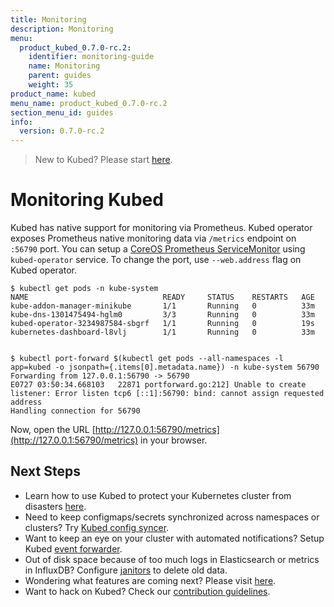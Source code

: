 ```yaml
---
title: Monitoring
description: Monitoring
menu:
  product_kubed_0.7.0-rc.2:
    identifier: monitoring-guide
    name: Monitoring
    parent: guides
    weight: 35
product_name: kubed
menu_name: product_kubed_0.7.0-rc.2
section_menu_id: guides
info:
  version: 0.7.0-rc.2
---
```


> New to Kubed? Please start [here](/products/kubed/0.7.0-rc.2/concepts/README).

# Monitoring Kubed

Kubed has native support for monitoring via Prometheus. Kubed operator exposes Prometheus native monitoring data via `/metrics` endpoint on `:56790` port. You can setup a [CoreOS Prometheus ServiceMonitor](https://github.com/coreos/prometheus-operator) using `kubed-operator` service. To change the port, use `--web.address` flag on Kubed operator.

```console
$ kubectl get pods -n kube-system
NAME                              READY     STATUS    RESTARTS   AGE
kube-addon-manager-minikube       1/1       Running   0          33m
kube-dns-1301475494-hglm0         3/3       Running   0          33m
kubed-operator-3234987584-sbgrf   1/1       Running   0          19s
kubernetes-dashboard-l8vlj        1/1       Running   0          33m


$ kubectl port-forward $(kubectl get pods --all-namespaces -l app=kubed -o jsonpath={.items[0].metadata.name}) -n kube-system 56790
Forwarding from 127.0.0.1:56790 -> 56790
E0727 03:50:34.668103   22871 portforward.go:212] Unable to create listener: Error listen tcp6 [::1]:56790: bind: cannot assign requested address
Handling connection for 56790
```

Now, open the URL [http://127.0.0.1:56790/metrics](http://127.0.0.1:56790/metrics) in your browser.

## Next Steps
 - Learn how to use Kubed to protect your Kubernetes cluster from disasters [here](/products/kubed/0.7.0-rc.2/guides/disaster-recovery/).
 - Need to keep configmaps/secrets synchronized across namespaces or clusters? Try [Kubed config syncer](/products/kubed/0.7.0-rc.2/guides/config-syncer/).
 - Want to keep an eye on your cluster with automated notifications? Setup Kubed [event forwarder](/products/kubed/0.7.0-rc.2/guides/cluster-events/).
 - Out of disk space because of too much logs in Elasticsearch or metrics in InfluxDB? Configure [janitors](/products/kubed/0.7.0-rc.2/guides/janitors) to delete old data.
 - Wondering what features are coming next? Please visit [here](/products/kubed/0.7.0-rc.2/roadmap).
 - Want to hack on Kubed? Check our [contribution guidelines](/products/kubed/0.7.0-rc.2/CONTRIBUTING).

